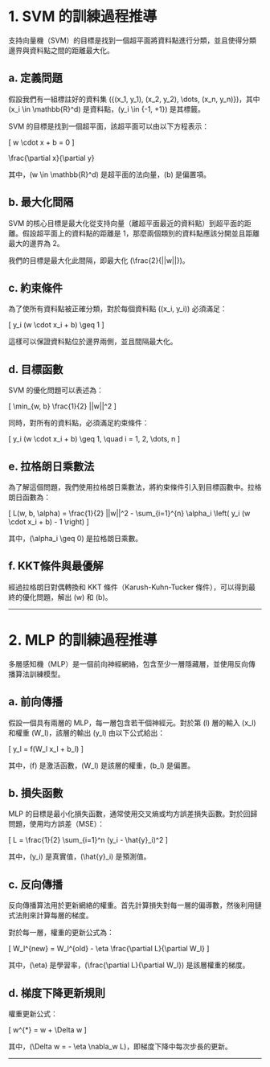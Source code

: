 
# 1. SVM 的訓練過程推導

支持向量機（SVM）的目標是找到一個超平面將資料點進行分類，並且使得分類邊界與資料點之間的距離最大化。

## a. 定義問題

假設我們有一組標註好的資料集 \(\{(x_1, y_1), (x_2, y_2), \dots, (x_n, y_n)\}\)，其中 \(x_i \in \mathbb{R}^d\) 是資料點，\(y_i \in \{-1, +1\}\) 是其標籤。

SVM 的目標是找到一個超平面，該超平面可以由以下方程表示：

\[
w \cdot x + b = 0
\]

\frac{\partial x}{\partial y} 

其中，\(w \in \mathbb{R}^d\) 是超平面的法向量，\(b\) 是偏置項。

## b. 最大化間隔

SVM 的核心目標是最大化從支持向量（離超平面最近的資料點）到超平面的距離。假設超平面上的資料點的距離是 1，那麼兩個類別的資料點應該分開並且距離最大的邊界為 2。

我們的目標是最大化此間隔，即最大化 \(\frac{2}{||w||}\)。

## c. 約束條件

為了使所有資料點被正確分類，對於每個資料點 \((x_i, y_i)\) 必須滿足：

\[
y_i (w \cdot x_i + b) \geq 1
\]

這樣可以保證資料點位於邊界兩側，並且間隔最大化。

## d. 目標函數

SVM 的優化問題可以表述為：

\[
\min_{w, b} \frac{1}{2} ||w||^2
\]

同時，對所有的資料點，必須滿足約束條件：

\[
y_i (w \cdot x_i + b) \geq 1, \quad i = 1, 2, \dots, n
\]

## e. 拉格朗日乘數法

為了解這個問題，我們使用拉格朗日乘數法，將約束條件引入到目標函數中。拉格朗日函數為：

\[
L(w, b, \alpha) = \frac{1}{2} ||w||^2 - \sum_{i=1}^{n} \alpha_i \left( y_i (w \cdot x_i + b) - 1 \right)
\]

其中，\(\alpha_i \geq 0\) 是拉格朗日乘數。

## f. KKT條件與最優解

經過拉格朗日對偶轉換和 KKT 條件（Karush-Kuhn-Tucker 條件），可以得到最終的優化問題，解出 \(w\) 和 \(b\)。

---

# 2. MLP 的訓練過程推導

多層感知機（MLP）是一個前向神經網絡，包含至少一層隱藏層，並使用反向傳播算法訓練模型。

## a. 前向傳播

假設一個具有兩層的 MLP，每一層包含若干個神經元。對於第 \(l\) 層的輸入 \(x_l\) 和權重 \(W_l\)，該層的輸出 \(y_l\) 由以下公式給出：

\[
y_l = f(W_l x_l + b_l)
\]

其中，\(f\) 是激活函數，\(W_l\) 是該層的權重，\(b_l\) 是偏置。

## b. 損失函數

MLP 的目標是最小化損失函數，通常使用交叉熵或均方誤差損失函數。對於回歸問題，使用均方誤差（MSE）：

\[
L = \frac{1}{2} \sum_{i=1}^n (y_i - \hat{y}_i)^2
\]

其中，\(y_i\) 是真實值，\(\hat{y}_i\) 是預測值。

## c. 反向傳播

反向傳播算法用於更新網絡的權重。首先計算損失對每一層的偏導數，然後利用鏈式法則來計算每層的梯度。

對於每一層，權重的更新公式為：

\[
W_l^{new} = W_l^{old} - \eta \frac{\partial L}{\partial W_l}
\]

其中，\(\eta\) 是學習率，\(\frac{\partial L}{\partial W_l}\) 是該層權重的梯度。

## d. 梯度下降更新規則

權重更新公式：

\[
w^{*} = w + \Delta w
\]

其中，\(\Delta w = - \eta \nabla_w L\)，即梯度下降中每次步長的更新。

---
